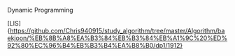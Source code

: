 





Dynamic Programming

[LIS]{https://github.com/Chris940915/study_algorithm/tree/master/Algorithm/baekjoon/%EB%8B%A8%EA%B3%84%EB%B3%84%EB%A1%9C%20%ED%92%80%EC%96%B4%EB%B3%B4%EA%B8%B0/dp1/1912}
